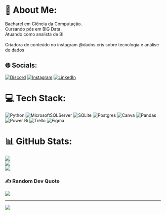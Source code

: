 # 💫 About Me:
Bacharel em Ciência da Computação.<br>Cursando pós em BIG Data.<br>Atuando como analista de BI<br><br>Criadora de conteúdo no instagram @dados.cris sobre tecnologia e  análise de dados


## 🌐 Socials:
[![Discord](https://img.shields.io/badge/Discord-%237289DA.svg?logo=discord&logoColor=white)](https://discord.gg/https://discord.gg/3RjrAT8T) [![Instagram](https://img.shields.io/badge/Instagram-%23E4405F.svg?logo=Instagram&logoColor=white)](https://instagram.com/Dados.cris) [![LinkedIn](https://img.shields.io/badge/LinkedIn-%230077B5.svg?logo=linkedin&logoColor=white)](https://linkedin.com/in/cristinamxsilva) 

# 💻 Tech Stack:
![Python](https://img.shields.io/badge/python-3670A0?style=for-the-badge&logo=python&logoColor=ffdd54) ![MicrosoftSQLServer](https://img.shields.io/badge/Microsoft%20SQL%20Server-CC2927?style=for-the-badge&logo=microsoft%20sql%20server&logoColor=white) ![SQLite](https://img.shields.io/badge/sqlite-%2307405e.svg?style=for-the-badge&logo=sqlite&logoColor=white) ![Postgres](https://img.shields.io/badge/postgres-%23316192.svg?style=for-the-badge&logo=postgresql&logoColor=white) ![Canva](https://img.shields.io/badge/Canva-%2300C4CC.svg?style=for-the-badge&logo=Canva&logoColor=white) ![Pandas](https://img.shields.io/badge/pandas-%23150458.svg?style=for-the-badge&logo=pandas&logoColor=white) ![Power Bi](https://img.shields.io/badge/power_bi-F2C811?style=for-the-badge&logo=powerbi&logoColor=black) ![Trello](https://img.shields.io/badge/Trello-%23026AA7.svg?style=for-the-badge&logo=Trello&logoColor=white) ![Figma](https://img.shields.io/badge/figma-%23F24E1E.svg?style=for-the-badge&logo=figma&logoColor=white)
# 📊 GitHub Stats:
![](https://github-readme-stats.vercel.app/api?username=Crismxaviers&theme=dark&hide_border=false&include_all_commits=false&count_private=false)<br/>
![](https://github-readme-streak-stats.herokuapp.com/?user=Crismxaviers&theme=dark&hide_border=false)<br/>
![](https://github-readme-stats.vercel.app/api/top-langs/?username=Crismxaviers&theme=dark&hide_border=false&include_all_commits=false&count_private=false&layout=compact)

### ✍️ Random Dev Quote
![](https://quotes-github-readme.vercel.app/api?type=horizontal&theme=radical)

---
[![](https://visitcount.itsvg.in/api?id=Crismxaviers&icon=0&color=0)](https://visitcount.itsvg.in)

<!-- Proudly created with GPRM ( https://gprm.itsvg.in ) -->
